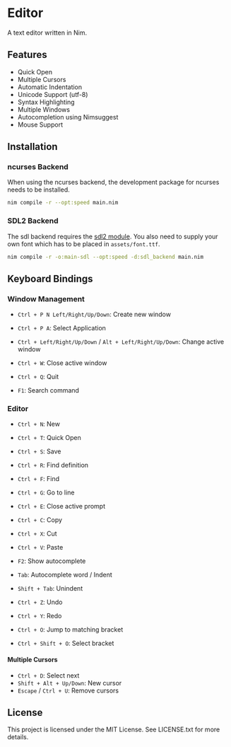 # Editor
A text editor written in Nim.

## Features
- Quick Open
- Multiple Cursors
- Automatic Indentation
- Unicode Support (utf-8)
- Syntax Highlighting
- Multiple Windows
- Autocompletion using Nimsuggest
- Mouse Support

## Installation
### ncurses Backend
When using the ncurses backend, the development package for
ncurses needs to be installed.

```bash
nim compile -r --opt:speed main.nim
```

### SDL2 Backend
The sdl backend requires the [sdl2 module](https://github.com/nim-lang/sdl2).
You also need to supply your own font which has to be placed in `assets/font.ttf`.

```bash
nim compile -r -o:main-sdl --opt:speed -d:sdl_backend main.nim
```

## Keyboard Bindings
### Window Management
- `Ctrl + P N Left/Right/Up/Down`: Create new window
- `Ctrl + P A`: Select Application
- `Ctrl + Left/Right/Up/Down` / `Alt + Left/Right/Up/Down`: Change active window
- `Ctrl + W`: Close active window
- `Ctrl + Q`: Quit

- `F1`: Search command

### Editor
- `Ctrl + N`: New
- `Ctrl + T`: Quick Open
- `Ctrl + S`: Save

- `Ctrl + R`: Find definition
- `Ctrl + F`: Find
- `Ctrl + G`: Go to line
- `Ctrl + E`: Close active prompt

- `Ctrl + C`: Copy
- `Ctrl + X`: Cut
- `Ctrl + V`: Paste

- `F2`: Show autocomplete
- `Tab`: Autocomplete word / Indent
- `Shift + Tab`: Unindent

- `Ctrl + Z`: Undo
- `Ctrl + Y`: Redo
- `Ctrl + O`: Jump to matching bracket
- `Ctrl + Shift + O`: Select bracket

#### Multiple Cursors
- `Ctrl + D`: Select next
- `Shift + Alt + Up/Down`: New cursor
- `Escape` / `Ctrl + U`: Remove cursors

## License
This project is licensed under the MIT License.
See LICENSE.txt for more details.

